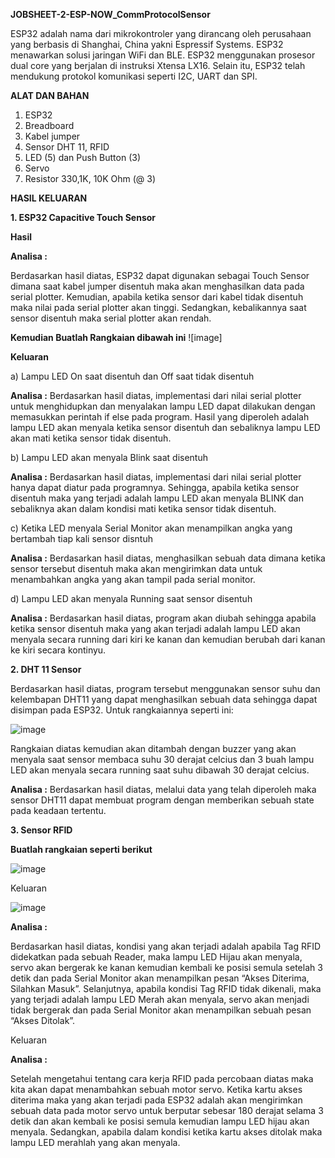 **JOBSHEET-2-ESP-NOW_CommProtocolSensor**

ESP32 adalah nama dari mikrokontroler yang dirancang oleh perusahaan yang berbasis di Shanghai, China yakni Espressif Systems. ESP32 menawarkan solusi jaringan WiFi dan BLE. ESP32 menggunakan prosesor dual core yang berjalan di instruksi Xtensa LX16. Selain itu, ESP32 telah mendukung protokol komunikasi seperti I2C, UART dan SPI.

**ALAT DAN BAHAN**
1) ESP32
2) Breadboard
3) Kabel jumper
4) Sensor DHT 11, RFID
5) LED (5) dan Push Button (3)
6) Servo
7) Resistor 330,1K, 10K Ohm (@ 3)

**HASIL KELUARAN**

**1. ESP32 Capacitive Touch Sensor**

**Hasil**


**Analisa :** 

Berdasarkan hasil diatas, ESP32 dapat digunakan sebagai Touch Sensor dimana saat kabel jumper disentuh maka akan menghasilkan data pada serial plotter. Kemudian, apabila ketika sensor dari kabel tidak disentuh maka nilai pada serial plotter akan tinggi. Sedangkan, kebalikannya saat sensor disentuh maka serial plotter akan rendah.

**Kemudian Buatlah Rangkaian dibawah ini**
![image]

**Keluaran** 

a) Lampu LED On saat disentuh dan Off saat tidak disentuh

**Analisa :** 
Berdasarkan hasil diatas, implementasi dari nilai serial plotter untuk menghidupkan dan menyalakan lampu LED dapat dilakukan dengan memasukkan perintah if else pada program. Hasil yang diperoleh adalah lampu LED akan menyala ketika sensor disentuh dan sebaliknya lampu LED akan mati ketika sensor tidak disentuh. 

b) Lampu LED akan menyala Blink saat disentuh 

**Analisa :** 
Berdasarkan hasil diatas, implementasi dari nilai serial plotter hanya dapat diatur pada programnya. Sehingga, apabila ketika sensor disentuh maka yang terjadi adalah lampu LED akan menyala BLINK dan sebaliknya akan dalam kondisi mati ketika sensor tidak disentuh.

c) Ketika LED menyala Serial Monitor akan menampilkan angka yang bertambah tiap kali sensor disntuh 

**Analisa :** 
Berdasarkan hasil diatas, menghasilkan sebuah data dimana ketika sensor tersebut disentuh maka akan mengirimkan data untuk menambahkan angka yang akan tampil pada serial monitor.

d) Lampu LED akan menyala Running saat sensor disentuh

**Analisa :** 
Berdasarkan hasil diatas, program akan diubah sehingga apabila ketika sensor disentuh maka yang akan terjadi adalah lampu LED akan menyala secara running dari kiri ke kanan dan kemudian berubah dari kanan ke kiri secara kontinyu.

**2. DHT 11 Sensor** 

Berdasarkan hasil diatas, program tersebut menggunakan sensor suhu dan kelembapan DHT11 yang dapat menghasilkan sebuah data sehingga dapat disimpan pada ESP32. Untuk rangkaiannya seperti ini:

![image](https://user-images.githubusercontent.com/41616849/209120548-e0bac69c-7d9b-4002-87f5-0a7e16526ae0.png)

Rangkaian diatas kemudian akan ditambah dengan buzzer yang akan menyala saat sensor membaca suhu 30 derajat celcius dan 3 buah lampu LED akan menyala secara running saat suhu dibawah 30 derajat celcius.


**Analisa :** 
Berdasarkan hasil diatas, melalui data yang telah diperoleh maka sensor DHT11 dapat membuat program dengan memberikan sebuah state pada keadaan tertentu. 


**3. Sensor RFID**

**Buatlah rangkaian seperti berikut**

![image](https://user-images.githubusercontent.com/41616849/209123901-b261bf28-8be5-443a-aadf-cb393fa20e94.png)


Keluaran 

![image](https://user-images.githubusercontent.com/41616849/209123721-e27870b9-23ab-4e33-afd5-f146bd19903d.png)

**Analisa :** 

Berdasarkan hasil diatas, kondisi yang akan terjadi adalah apabila Tag RFID didekatkan pada sebuah Reader, maka lampu LED Hijau akan menyala, servo akan bergerak ke kanan kemudian kembali ke posisi semula setelah 3 detik dan pada Serial Monitor akan menampilkan pesan “Akses Diterima, Silahkan Masuk”. Selanjutnya, apabila kondisi Tag RFID tidak dikenali, maka yang terjadi adalah lampu LED Merah akan menyala, servo akan menjadi tidak bergerak dan pada Serial Monitor akan menampilkan sebuah pesan “Akses Ditolak”.

Keluaran 

**Analisa :** 

Setelah mengetahui tentang cara kerja RFID pada percobaan diatas maka kita akan dapat menambahkan sebuah motor servo. Ketika kartu akses diterima maka yang akan terjadi pada ESP32 adalah akan mengirimkan sebuah data pada motor servo untuk berputar sebesar 180 derajat selama 3 detik dan akan kembali ke posisi semula kemudian lampu LED hijau akan menyala. Sedangkan, apabila dalam kondisi ketika kartu akses ditolak maka lampu LED merahlah yang akan menyala.
